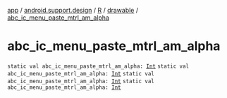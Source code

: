 [app](../../../index.md) / [android.support.design](../../index.md) / [R](../index.md) / [drawable](index.md) / [abc_ic_menu_paste_mtrl_am_alpha](.)

# abc_ic_menu_paste_mtrl_am_alpha

`static val abc_ic_menu_paste_mtrl_am_alpha: `[`Int`](https://kotlinlang.org/api/latest/jvm/stdlib/kotlin/-int/index.html)
`static val abc_ic_menu_paste_mtrl_am_alpha: `[`Int`](https://kotlinlang.org/api/latest/jvm/stdlib/kotlin/-int/index.html)
`static val abc_ic_menu_paste_mtrl_am_alpha: `[`Int`](https://kotlinlang.org/api/latest/jvm/stdlib/kotlin/-int/index.html)
`static val abc_ic_menu_paste_mtrl_am_alpha: `[`Int`](https://kotlinlang.org/api/latest/jvm/stdlib/kotlin/-int/index.html)